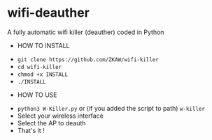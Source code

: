 # wifi-deauther
A fully automatic wifi killer (deauther) coded in Python

* HOW TO INSTALL

- `git clone https://github.com/ZKAW/wifi-killer`
- `cd wifi-killer`
- `chmod +x INSTALL`
- `./INSTALL`

* HOW TO USE

- `python3 W-Killer.py` or (if you added the script to path) `w-killer`
- Select your wireless interface
- Select the AP to deauth
- That's it !
